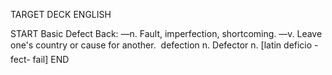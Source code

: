 TARGET DECK
ENGLISH

START
Basic
Defect
Back: —n. Fault, imperfection, shortcoming. —v. Leave one's country or cause for another.  defection n. Defector n. [latin deficio -fect- fail]
END
